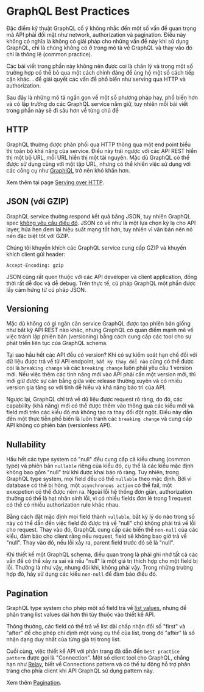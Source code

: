 # GraphQL Best Practices

Đặc điểm kỹ thuật GraphQL cố ý không nhắc đến một số vấn đề quan trọng mà API phải đối mặt như network, authorization và pagination. Điều này không có nghĩa là không có giải pháp cho những vấn đề này khi sử dụng GraphQL, chỉ là chúng không có ở trong mô tả về GraphQL và thay vào đó chỉ là thông lệ (common practice).

Các bài viết trong phần này không nên được coi là chân lý và trong một số trường hợp có thể bỏ qua một cách chính đáng để ủng hộ một số cách tiếp cận khác. . để giải quyết các vấn đề phổ biến như serving qua HTTP và authorization.

Sau đây là những mô tả ngắn gọn về một số phương pháp hay, phổ biến hơn và có lập trường do các GraphQL service nắm giữ, tuy nhiên mỗi bài viết trong phần này sẽ đi sâu hơn về từng chủ đề

## HTTP

GraphQL thường được phân phối qua HTTP thông qua một end point biểu thị toàn bộ khả năng của service. Điều này trái ngược với các API REST hiển thị một bộ URL, mỗi URL hiển thị một tài nguyên. Mặc dù GraphQL có thể được sử dụng cùng với một tập URL, nhưng có thể khiến việc sử dụng với các công cụ như [GraphiQL](https://github.com/graphql/graphiql) trở nên khó khăn hơn.

Xem thêm tại page [Serving over HTTP](https://graphql.org/learn/serving-over-http/).

## JSON (với GZIP)

GraphQL service thường respond kết quả bằng JSON, tuy nhiên GraphQL spec [không yêu cầu điều đó](http://spec.graphql.org/draft/#sec-Serialization-Format). JSON có vẻ như là một lựa chọn kỳ lạ cho API layer, hứa hẹn đem lại hiệu suất mạng tốt hơn, tuy nhiên vì văn bản nên nó nén đặc biệt tốt với GZIP.

Chúng tôi khuyến khích các GraphQL service cung cấp GZIP và khuyến khích client gửi header:

```
Accept-Encoding: gzip
```

JSON cũng rất quen thuộc với các API developer và client application, đồng thời rất dễ đọc và dễ debug. Trên thực tế, cú pháp GraphQL một phần được lấy cảm hứng từ cú pháp JSON.

## Versioning

Mặc dù không có gì ngăn cản service GraphQL được tạo phiên bản giống như bất kỳ API REST nào khác, nhưng GraphQL có quan điểm mạnh mẽ về việc tránh lập phiên bản (versioning) bằng cách cung cấp các tool cho sự phát triển liên tục của GraphQL schema.

Tại sao hầu hết các API đều có version? Khi có sự kiểm soát hạn chế đối với dữ liệu được trả về từ API endpoint, `bất kỳ thay đổi nào` cũng có thể được coi là `breaking change` và các `breaking change` luôn phải yêu cầu 1 version mới. Nếu việc thêm các tính năng mới vào API phải cần một version mới, thì mới giữ được sự cân bằng giữa việc release thường xuyên và có nhiều version gia tăng so với tính dễ hiểu và khả năng bảo trì của API.

Ngược lại, GraphQL chỉ trả về dữ liệu được request rõ ràng, do đó, các capability (khả năng) mới có thể được thêm vào thông qua các kiểu mới và field mới trên các kiểu đó mà không tạo ra thay đổi đột ngột. Điều này dẫn đến một thực tiễn phổ biến là luôn tránh các `breaking change` và cung cấp API không có phiên bản (versionless API).

## Nullability

Hầu hết các type system có "null" đều cung cấp cả kiểu chung (common type) và phiên bản `nullable` riêng của kiểu đó, cụ thể là các kiểu mặc định không bao gồm "null" trừ khi được khai báo rõ ràng. Tuy nhiên, trong GraphQL type system, mọi field đều có thể `nullable` theo mặc định. Bởi vì database có thể bị hỏng, một `asynchronous action` có thể fail, một exxcpetion có thể được ném ra. Ngoài lỗi hệ thống đơn giản, authorization thường có thể là hạt nhân sinh lỗi, vì có nhiều fields đơn lẻ trong 1 request có thể có nhiều authorization rule khác nhau.

Bằng cách đặt mặc định mọi field thành `nullable`, bất kỳ lý do nào trong số này có thể dẫn đến việc field  đó được trả về "null" chứ không phải trả về lỗi cho request. Thay vào đó, GraphQL cung cấp các biến thể `non-null` của các kiểu, đảm bảo cho client rằng nếu request, field sẽ không bao giờ trả về "null". Thay vào đó, nếu lỗi xảy ra, parent field trước đó sẽ là "null".

Khi thiết kế một GraphQL schema, điều quan trọng là phải ghi nhớ tất cả các vấn đề có thể xảy ra sai và nếu "null" là một giá trị thích hợp cho một field bị lỗi. Thường là như vậy, nhưng đôi khi, không phải vậy. Trong những trường hợp đó, hãy sử dụng các kiểu `non-null` để đảm bảo điều đó.

## Pagination

GraphQL type system cho phép một số field trả về [list values](https://graphql.org/learn/schema/#lists-and-non-null), nhưng để phân trang list values dài hơn thì tùy thuộc vào thiết kế API.

Thông thường, các field có thể trả về list dài chấp nhận đối số "first" và "after" để cho phép chỉ định một vùng cụ thể của list, trong đó "after" là số nhận dạng duy nhất của từng giá trị trong list.

Cuối cùng, việc thiết kế API với phân trang đã dẫn đến `best practice pattern` được gọi là "Connection". Một số client tool cho GraphQL, chẳng hạn như [Relay](https://facebook.github.io/relay/), biết về Connections pattern và có thể tự động hỗ trợ phân trang cho phía client khi API GraphQL sử dụng pattern này.

Xem thêm [Pagination](https://graphql.org/learn/pagination/).